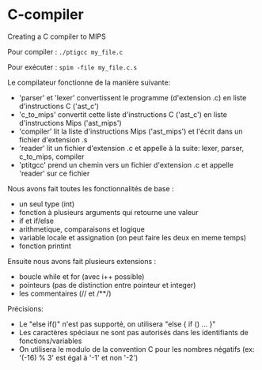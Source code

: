 # C-compiler

Creating a C compiler to MIPS

Pour compiler :
`./ptigcc my_file.c`

Pour exécuter :
`spim -file my_file.c.s`

Le compilateur fonctionne de la manière suivante:
- 'parser' et 'lexer' convertissent le programme (d'extension .c) en liste d'instructions C ('ast_c')
- 'c_to_mips' convertit cette liste d'instructions C ('ast_c') en liste d'instructions Mips ('ast_mips')
- 'compiler' lit la liste d'instructions Mips ('ast_mips') et l'écrit dans un fichier d'extension .s
- 'reader' lit un fichier d'extension .c et appelle à la suite: lexer, parser, c_to_mips, compiler
- 'ptitgcc' prend un chemin vers un fichier d'extension .c et appelle 'reader' sur ce fichier
  
Nous avons fait toutes les fonctionnalités de base :
- un seul type (int)
- fonction à plusieurs arguments qui retourne une valeur
- if et if/else
- arithmetique, comparaisons et logique
- variable locale et assignation (on peut faire les deux en meme temps)
- fonction printint

Ensuite nous avons fait plusieurs extensions :
- boucle while et for (avec i++ possible)
- pointeurs (pas de distinction entre pointeur et integer)
- les commentaires (// et /**/)

Précisions:
- Le "else if()" n'est pas supporté, on utilisera "else { if () ... }"
- Les caractères spéciaux ne sont pas autorisés dans les identifiants de fonctions/variables
- On utilisera le modulo de la convention C pour les nombres négatifs (ex: '(-16) % 3' est égal à '-1' et non '-2')

